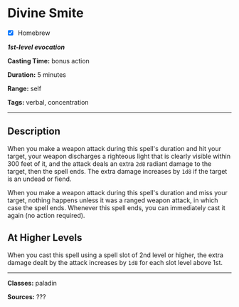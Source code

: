 # Divine Smite

- [x] Homebrew

***1st-level evocation***

**Casting Time:** bonus action

**Duration:** 5 minutes

**Range:** self

**Tags:** verbal, concentration

---

## Description
When you make a weapon attack during this spell's duration and hit your target, your weapon discharges a righteous light that is clearly visible within 300 feet of it, and the attack deals an extra `2d8` radiant damage to the target, then the spell ends. The extra damage increases by `1d8` if the target is an undead or fiend.

When you make a weapon attack during this spell's duration and miss your target, nothing happens unless it was a ranged weapon attack, in which case the spell ends. Whenever this spell ends, you can immediately cast it again (no action required).

## At Higher Levels
When you cast this spell using a spell slot of 2nd level or higher, the extra damage dealt by the attack increases by `1d8` for each slot level above 1st.

---

**Classes:** paladin

**Sources:** ???
